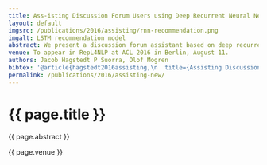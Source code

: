 ```yaml
---
title: Ass-isting Discussion Forum Users using Deep Recurrent Neural Networks
layout: default
imgsrc: /publications/2016/assisting/rnn-recommendation.png
imgalt: LSTM recommendation model
abstract: We present a discussion forum assistant based on deep recurrent neural networks (RNNs). The assistant is trained to perform three different tasks when faced with a question from a user. Firstly, to recommend related posts. Secondly, to recommend other users that might be able to help. Thirdly, it recommends other channels in the forum where people may discuss related topics. Our recurrent forum assistant is evaluated experimentally by prediction accuracy for the end--to--end trainable parts, as well as by performing an end-user study. We conclude that the model generalizes well, and is helpful for the users.
venue: To appear in RepL4NLP at ACL 2016 in Berlin, August 11.
authors: Jacob Hagstedt P Suorra, Olof Mogren
bibtex: '@article{hagstedt2016assisting,\n  title={Assisting Discussion Forum Users using Deep Recurrent Neural Networks},\n  author={Hagstedt P Suorra, Jacob and Mogren, Olof},\n  journal={Representation Learning for NLP RepL4NLP at ACL 2016},\n  year={2016},\n  publisher={null}\n}\n'
permalink: /publications/2016/assisting-new/
---
```


# {{ page.title }}

{{ page.abstract }}

{{ page.venue }}

